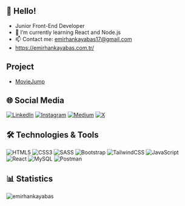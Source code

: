 <h2>👋 Hello!</h2>
<ul>
  <li>Junior Front-End Developer</li>
  <li>🌱 I’m currently learning React and Node.js</li>
  <li>📫 Contact me: <a href="mailto:emirhankayabas17@gmail.com">emirhankayabas17@gmail.com</a></li>
  <li><a href="https://emirhankayabas.com.tr/">https://emirhankayabas.com.tr/</a></li>
</ul>

<h2></> Project</h2>
<ul>
  <li><a href="https://emirhankayabas.com.tr/demo/">MovieJump</a></li>
</ul>

<h2>🌐 Social Media</h2>

[![LinkedIn](https://img.shields.io/badge/LinkedIn-%230077B5.svg?logo=linkedin&logoColor=white)](https://linkedin.com/in/emirhan-kayabas) [![Instagram](https://img.shields.io/badge/Instagram-%23E4405F.svg?logo=Instagram&logoColor=white)](https://instagram.com/emirhan_kayabas) [![Medium](https://img.shields.io/badge/Medium-12100E?logo=medium&logoColor=white)](https://medium.com/@emirhankayabas)  [![X](https://img.shields.io/badge/X-black.svg?logo=X&logoColor=white)](https://x.com/emirhankayabas0)

<h2>🛠️ Technologies & Tools</h2>

![HTML5](https://img.shields.io/badge/html5-%23E34F26.svg?style=for-the-badge&logo=html5&logoColor=white) ![CSS3](https://img.shields.io/badge/css3-%231572B6.svg?style=for-the-badge&logo=css3&logoColor=white) ![SASS](https://img.shields.io/badge/SASS-hotpink.svg?style=for-the-badge&logo=SASS&logoColor=white) ![Bootstrap](https://img.shields.io/badge/bootstrap-%238511FA.svg?style=for-the-badge&logo=bootstrap&logoColor=white) ![TailwindCSS](https://img.shields.io/badge/tailwindcss-%2338B2AC.svg?style=for-the-badge&logo=tailwind-css&logoColor=white) ![JavaScript](https://img.shields.io/badge/javascript-%23323330.svg?style=for-the-badge&logo=javascript&logoColor=%23F7DF1E) ![React](https://img.shields.io/badge/react-%2320232a.svg?style=for-the-badge&logo=react&logoColor=%2361DAFB) ![MySQL](https://img.shields.io/badge/mysql-%2300000f.svg?style=for-the-badge&logo=mysql&logoColor=white) ![Postman](https://img.shields.io/badge/Postman-FF6C37?style=for-the-badge&logo=postman&logoColor=white)

<h2>📊 Statistics</h2>
<img src="https://github-readme-stats.vercel.app/api?username=emirhankayabas&theme=dark&hide_border=false&include_all_commits=false&count_private=false" alt="emirhankayabas" />
